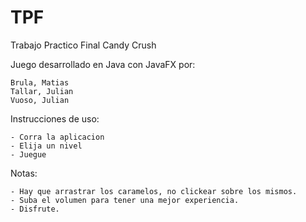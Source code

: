 # TPF
Trabajo Practico Final Candy Crush

Juego desarrollado en Java con JavaFX por:

    Brula, Matias
    Tallar, Julian
    Vuoso, Julian
    

Instrucciones de uso:
   
    - Corra la aplicacion
    - Elija un nivel
    - Juegue
    
Notas:

    - Hay que arrastrar los caramelos, no clickear sobre los mismos.
    - Suba el volumen para tener una mejor experiencia.
    - Disfrute.
